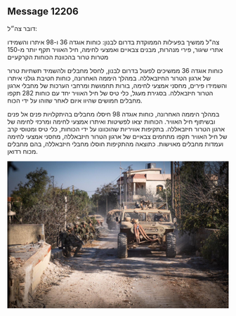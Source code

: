 ## Message 12206

דובר צה״ל:

צה"ל ממשיך בפעילות הממוקדת בדרום לבנון: כוחות אוגדה 36 ו-98 איתרו והשמידו אתרי שיגור, פירי מנהרות, מבנים צבאיים ואמצעי לחימה, חיל האוויר תקף יותר מ-150 מטרות טרור בהכוונת הכוחות הקרקעיים

כוחות אוגדה 36 ממשיכים לפעול בדרום לבנון, לחסל מחבלים ולהשמיד תשתיות טרור של ארגון הטרור החיזבאללה. 
במהלך היממה האחרונה, כוחות חטיבת גולני איתרו והשמידו פירים, מחסני אמצעי לחימה, בורות תחמושת ומרחבי הערכות של מחבלי ארגון הטרור חיזבאללה.
בסגירת מעגל, כלי טיס של חיל האוויר יחד עם כוחות 282 תקפו מחבלים חמושים שהיוו איום לאחר שזוהו על ידי הכוח.

במהלך היממה האחרונה, כוחות אוגדה 98 חיסלו מחבלים בהיתקלויות פנים אל פנים ובשיתוף חיל האוויר.
הכוחות יצאו לפשיטות ואיתרו אמצעי לחימה ומרכזי לחימה של ארגון הטרור חיזבאללה.
בתקיפות אוויריות שהוכוונו על ידי הכוחות, כלי טיס ומטוסי קרב של חיל האוויר תקפו מתחמים צבאיים של ארגון הטרור חיזבאללה, מחסני אמצעי לחימה ועמדות מחבלים מאוישות. כתוצאה מהתקיפות חוסלו  מחבלי חיזבאללה, בהם מחבלים מכוח רדואן.

![Photo](12206/12206_photo.jpg)
